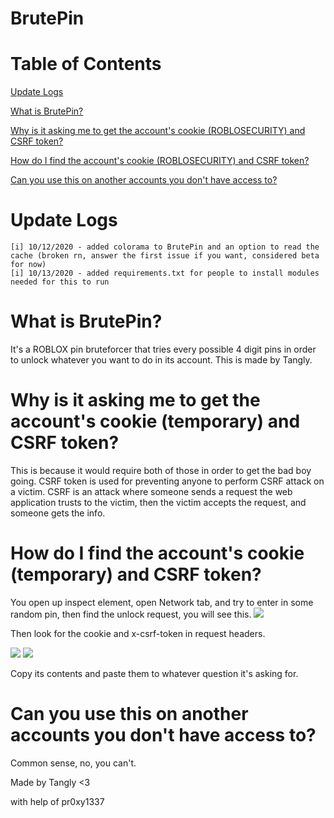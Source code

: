 # BrutePin

# Table of Contents

[Update Logs](https://github.com/Luckytrang2010/BrutePin#update-logs)

[What is BrutePin?](https://github.com/Luckytrang2010/BrutePin#what-is-brutepin)

[Why is it asking me to get the account's cookie (ROBLOSECURITY) and CSRF token?](https://github.com/Luckytrang2010/BrutePin#why-is-it-asking-me-to-get-the-accounts-cookie-roblosecurity-and-csrf-token)

[How do I find the account's cookie (ROBLOSECURITY) and CSRF token?](https://github.com/Luckytrang2010/BrutePin#how-do-i-find-the-accounts-cookie-roblosecurity-and-csrf-token)

[Can you use this on another accounts you don't have access to?](https://github.com/Luckytrang2010/BrutePin#can-you-use-this-on-another-accounts-you-dont-have-access-to)

# Update Logs
```
[i] 10/12/2020 - added colorama to BrutePin and an option to read the cache (broken rn, answer the first issue if you want, considered beta for now)
[i] 10/13/2020 - added requirements.txt for people to install modules needed for this to run
```

# What is BrutePin?

It's a ROBLOX pin bruteforcer that tries every possible 4 digit pins in order to unlock whatever you want to do in its account. This is made by Tangly.

# Why is it asking me to get the account's cookie (temporary) and CSRF token?

This is because it would require both of those in order to get the bad boy going. CSRF token is used for preventing anyone to perform CSRF attack on a victim. CSRF is an attack where someone sends a request the web application trusts to the victim, then the victim accepts the request, and someone gets the info.

# How do I find the account's cookie (temporary) and CSRF token?

You open up inspect element, open Network tab, and try to enter in some random pin, then find the unlock request, you will see this.
![](https://media.discordapp.net/attachments/743744964500127814/764601419625267242/unknown.png?width=469&height=475)

Then look for the cookie and x-csrf-token in request headers.

![](https://media.discordapp.net/attachments/743744964500127814/764602197958197258/unknown.png?width=470&height=475)
![](https://media.discordapp.net/attachments/743744964500127814/764602356448624640/unknown.png?width=468&height=475)

Copy its contents and paste them to whatever question it's asking for.

# Can you use this on another accounts you don't have access to?

Common sense, no, you can't.

Made by Tangly <3

with help of pr0xy1337
